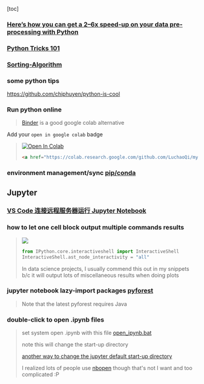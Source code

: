 [toc]





### [Here’s how you can get a 2–6x speed-up on your data pre-processing with Python](https://towardsdatascience.com/heres-how-you-can-get-a-2-6x-speed-up-on-your-data-pre-processing-with-python-847887e63be5)



### [Python Tricks 101](https://gauthamzz.github.io/python.html#python-tricks-101%F0%9F%90%8D)





### [Sorting-Algorithm](https://github.com/hustcc/JS-Sorting-Algorithm)



### some python tips 

https://github.com/chiphuyen/python-is-cool



### Run python online

> [Binder](https://mybinder.org/) is a good google colab alternative

Add your `open in google colab` badge

> <a href="https://colab.research.google.com/github.com/LuchaoQi/my-python" target="_parent"><img src="https://colab.research.google.com/assets/colab-badge.svg" alt="Open In Colab"/></a>
>
> ```html
> <a href="https://colab.research.google.com/github.com/LuchaoQi/my-python" target="_parent"><img src="https://colab.research.google.com/assets/colab-badge.svg" alt="Open In Colab"/></a>
> ```







### environment management/sync [pip/conda](https://www.jianshu.com/p/b86c17057da8?utm_campaign=maleskine&utm_content=note&utm_medium=seo_notes&utm_source=recommendation)





## Jupyter



### [VS Code 连接远程服务器运行 Jupyter Notebook](https://mp.weixin.qq.com/s?__biz=MzU0OTU5OTI4MA==&mid=2247490369&idx=2&sn=ec1c506ebb54115e5246cc85981e7813&chksm=fbac3a1eccdbb308fd3021d0f872fa8f069e14f0e8135dba99f4df1a61e3cf07bc7b0e4c0e87&mpshare=1&scene=1&srcid=&sharer_sharetime=1591758907025&sharer_shareid=54d7b6bf73b347d381a7bff3f78b99d1&key=258be196e48710f741baca77e9ed1ca5d238ed119dba52b5dd7d14931c6491db119d23ddce3200bc7fe51804df2b5767cd4ea30584f4716500f72c263e5d51d45454461be7107c06384609002ea644f6&ascene=1&uin=NzA3NTE3MTMz&devicetype=Windows+10&version=62080085&lang=en&exportkey=AxmtEHOe%2F34oqqq2FQxbytA%3D&pass_ticket=vBKFrpBhhXLV4x%2Fwd0xX%2FTCYW%2FcIdxAZCqC11CLLMwLWs03UJVikr03c%2BZwVLKn0)



### how to let one cell block output multiple commands results

> ![](https://mmbiz.qpic.cn/mmbiz_png/qsxsdMygxBwjFVibWCRP2eicDD1UXw7NeiaJq0XQhyPPU8EvFqdiahCVmHDbWSrJvPslgpgDHTFiciajUicLFj1x72QSQ/640?wx_fmt=png&tp=webp&wxfrom=5&wx_lazy=1&wx_co=1)
>
> ```python
> from IPython.core.interactiveshell import InteractiveShell
> InteractiveShell.ast_node_interactivity = "all"
> ```
>
> In data science projects, I usually commend this out in my snippets b/c it will output lots of miscellaneous results when doing plots





### jupyter notebook lazy-import packages [pyforest](https://github.com/8080labs/pyforest#demo-in-jupyter-notebook)

>  Note that the latest pyforest requires Java





### double-click to open .ipynb files 

> set system open .ipynb with this file [open_ipynb.bat](https://github.com/LuchaoQi/my-python/blob/master/open_ipynb.bat) 
>
> note this will change the start-up directory
>
> [another way to change the jupyter default start-up directory](https://mp.weixin.qq.com/s?__biz=Mzg3MTAyMDMxOQ==&mid=2247483866&idx=1&sn=9f08b1a95f4b66f91d0984484ab046e0&chksm=ce85a3aaf9f22abc8c38ebbdb3ae2380b66324954605d3f02a8c63586dd69a7e90ccabeeebf0&mpshare=1&scene=1&srcid=&sharer_sharetime=1575642056921&sharer_shareid=54d7b6bf73b347d381a7bff3f78b99d1&key=618a98a1e39c24e675f4effc46236faa89626f09b54ffb1737eae897e8c66cdb7c000259f43b833fb842aad384e23e299fce59a41ba1bc2414c2d434b7121a446dc48e0004401f6cb042c7d2f05c6950&ascene=1&uin=NzA3NTE3MTMz&devicetype=Windows+10&version=62070158&lang=en&exportkey=AxawcEAZAoYfElAbo2%2FnmAQ%3D&pass_ticket=ee2Re0y5GRDC7Z5JO2IRPQMYtoeI2sD8LkuPcXANvvpCdl6NlB9x9gylFsx2yZyu) 
>
> I realized lots of people use [nbopen](https://github.com/takluyver/nbopen) though that's not I want and too complicated :P



